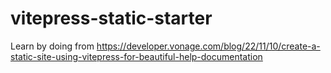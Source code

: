 # vitepress-static-starter

Learn by doing from https://developer.vonage.com/blog/22/11/10/create-a-static-site-using-vitepress-for-beautiful-help-documentation
